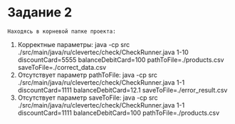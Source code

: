 # Задание 2
	Находясь в корневой папке проекта:
1)	Корректные параметры:
java -cp src ./src/main/java/ru/clevertec/check/CheckRunner.java 1-10 discountCard=5555 balanceDebitCard=100 pathToFile=./products.csv saveToFile=./correct_data.csv
2)	Отсутствует параметр pathToFile:
java -cp src ./src/main/java/ru/clevertec/check/CheckRunner.java 1-1 discountCard=1111 balanceDebitCard=12.1 saveToFile=./error_result.csv
3)	Отсутствует параметр saveToFile: 
java -cp src ./src/main/java/ru/clevertec/check/CheckRunner.java 1-1 discountCard=1111 balanceDebitCard=100 pathToFile=./products.csv

